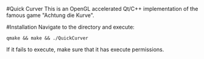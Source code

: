 #Quick Curver
This is an OpenGL accelerated Qt/C++ implementation of the famous game "Achtung die Kurve".

#Installation
Navigate to the directory and execute:
```{r, engine='bash', count_lines}
qmake && make && ./QuickCurver
```

If it fails to execute, make sure that it has execute permissions.
